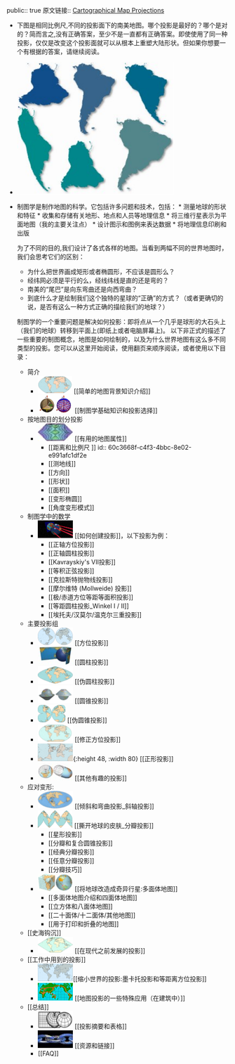 public:: true
原文链接:: [Cartographical Map Projections](https://web.archive.org/web/20180702154323/http://progonos.com/furuti/MapProj/Normal/TOC/cartTOC.html)

- 下图是相同比例尺,不同的投影面下的南美地图。哪个投影是最好的？哪个是对的？简而言之,没有正确答案，至少不是一直都有正确答案。即使使用了同一种投影，仅仅是改变这个投影面就可以从根本上重塑大陆形状。但如果你想要一个有根据的答案，请继续阅读。
- ![image.png](assets/image_1623292901961_0.png)
- 制图学是制作地图的科学。它包括许多问题和技术，包括：
      * 测量地球的形状和特征
      * 收集和存储有关地形、地点和人员等地理信息
      * 将三维行星表示为平面地图（我的主要关注点）
      * 设计图示和图例来表达数据
      * 将地理信息印刷和出版
  
  为了不同的目的,我们设计了各式各样的地图。当看到两幅不同的世界地图时，我们会思考它们的区别：
    * 为什么把世界画成矩形或者椭圆形，不应该是圆形么？
    * 经纬网必须是平行的么，经线纬线是直的还是弯的？
    * 南美的“尾巴”是向东弯曲还是向西弯曲？
    * 到底什么才是绘制我们这个独特的星球的“正确”的方式？（或者更确切的说，是否有这么一种方式正确的描绘我们的地球？）
  
  制图学的一个重要问题是解决如何投影：即将点从一个几乎是球形的大石头上（我们的地球）转移到平面上(即纸上或者电脑屏幕上)。
  以下非正式的描述了一些重要的制图概念，地图是如何绘制的，以及为什么世界地图有这么多不同类型的投影。您可以从这里开始阅读，使用翻页来顺序阅读，或者使用以下目录：
	- 简介
		- ![image.png](../assets/image_1623302638531_0.png) [[简单的地图背景知识介绍]]
		- ![image.png](../assets/image_1623302678226_0.png) [[制图学基础知识和投影选择]]
	- 按地图目的划分投影
		- ![image.png](../assets/image_1623303250138_0.png) [[有用的地图属性]]
			- [[距离和比例尺 ]]
			  id:: 60c3668f-c4f3-4bbc-8e02-e991afc1df2e
			- [[测地线]]
			- [[方向]]
			- [[形状]]
			- [[面积]]
			- [[变形椭圆]]
			- [[角度变形模式]]
	- 制图学中的数学
		- ![image.png](../assets/image_1623303288572_0.png) [[如何创建投影]]，以下投影为例：
			- [[正轴方位投影]]
			- [[正轴圆柱投影]]
			- [[Kavrayskiy's VII投影]]
			- [[等积正弦投影]]
			- [[克拉斯特抛物线投影]]
			- [[摩尔维特 (Mollweide) 投影]]
			- [[极/赤道方位等距等面积投影]]
			- [[等距圆柱投影_Winkel I / II]]
			- [[埃托夫/汉莫尔/温克尔三重投影]]
	- 主要投影组
		- ![image.png](../assets/image_1623304055846_0.png) [[方位投影]]
		- ![image.png](../assets/image_1623304100399_0.png) [[圆柱投影]]
		- ![image.png](../assets/image_1623304152050_0.png) [[伪圆柱投影]]
		- ![image.png](../assets/image_1623304140149_0.png) [[圆锥投影]]
		- ![image.png](../assets/image_1623304165098_0.png) [[伪圆锥投影]]
		- ![image.png](../assets/image_1623304176832_0.png) [[修正方位投影]]
		- ![image.png](../assets/image_1623304189330_0.png){:height 48, :width 80} [[正形投影]]
		- ![image.png](../assets/image_1623304216224_0.png) [[其他有趣的投影]]
	- 应对变形:
		- ![image.png](../assets/image_1623304230803_0.png) [[倾斜和弯曲投影_斜轴投影]]
		- ![image.png](../assets/image_1623304280416_0.png) [[撕开地球的皮肤_分瓣投影]]
			- [[星形投影]]
			- [[分瓣和复合圆锥投影]]
			- [[经典分瓣投影]]
			- [[任意分瓣投影]]
			- [[分瓣技巧]]
		- ![image.png](../assets/image_1623304271058_0.png) [[将地球改造成奇异行星:多面体地图]]
			- [[多面体地图介绍和四面体地图]]
			- [[立方体和八面体地图]]
			- [[二十面体/十二面体/其他地图]]
			- [[用于打印和折叠的地图]]
	- [[史海钩沉]]
		- ![image.png](../assets/image_1623304364099_0.png) [[在现代之前发展的投影]]
	- [[工作中用到的投影]]
		- ![image.png](../assets/image_1623304308920_0.png)[[缩小世界的投影:墨卡托投影和等距离方位投影]]
		- ![image.png](../assets/image_1623304319331_0.png) [[地图投影的一些特殊应用（在建筑中）]]
	- [[总结]]
		- ![image.png](../assets/image_1623304341783_0.png) [[投影摘要和表格]]
		- ![image.png](../assets/image_1623304353902_0.png) [[资源和链接]]
		- [[FAQ]]